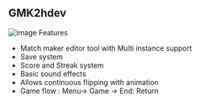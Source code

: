 GMK2hdev
--------
![image](https://github.com/thejusunny/G2M2hdev/assets/49475509/cb35c335-3965-4f97-bf35-8e4f0cc52a84)
Features
- Match maker editor tool with Multi instance support
- Save system
- Score and Streak system
- Basic sound effects
- Allows continuous flipping with animation
- Game flow : Menu-> Game -> End: Return
